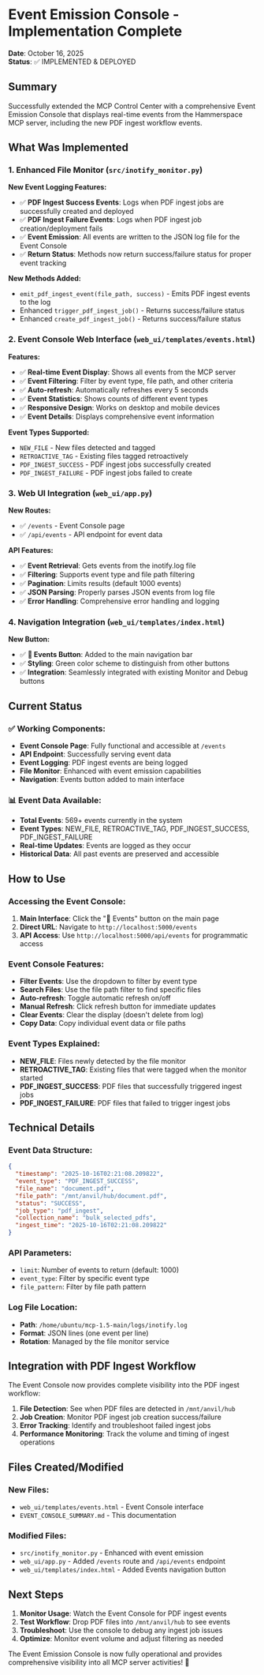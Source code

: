 # Event Emission Console - Implementation Complete

**Date**: October 16, 2025  
**Status**: ✅ IMPLEMENTED & DEPLOYED  

## Summary

Successfully extended the MCP Control Center with a comprehensive Event Emission Console that displays real-time events from the Hammerspace MCP server, including the new PDF ingest workflow events.

## What Was Implemented

### 1. Enhanced File Monitor (`src/inotify_monitor.py`)

**New Event Logging Features:**
- ✅ **PDF Ingest Success Events**: Logs when PDF ingest jobs are successfully created and deployed
- ✅ **PDF Ingest Failure Events**: Logs when PDF ingest job creation/deployment fails
- ✅ **Event Emission**: All events are written to the JSON log file for the Event Console
- ✅ **Return Status**: Methods now return success/failure status for proper event tracking

**New Methods Added:**
- `emit_pdf_ingest_event(file_path, success)` - Emits PDF ingest events to the log
- Enhanced `trigger_pdf_ingest_job()` - Returns success/failure status
- Enhanced `create_pdf_ingest_job()` - Returns success/failure status

### 2. Event Console Web Interface (`web_ui/templates/events.html`)

**Features:**
- ✅ **Real-time Event Display**: Shows all events from the MCP server
- ✅ **Event Filtering**: Filter by event type, file path, and other criteria
- ✅ **Auto-refresh**: Automatically refreshes every 5 seconds
- ✅ **Event Statistics**: Shows counts of different event types
- ✅ **Responsive Design**: Works on desktop and mobile devices
- ✅ **Event Details**: Displays comprehensive event information

**Event Types Supported:**
- `NEW_FILE` - New files detected and tagged
- `RETROACTIVE_TAG` - Existing files tagged retroactively
- `PDF_INGEST_SUCCESS` - PDF ingest jobs successfully created
- `PDF_INGEST_FAILURE` - PDF ingest jobs failed to create

### 3. Web UI Integration (`web_ui/app.py`)

**New Routes:**
- ✅ `/events` - Event Console page
- ✅ `/api/events` - API endpoint for event data

**API Features:**
- ✅ **Event Retrieval**: Gets events from the inotify.log file
- ✅ **Filtering**: Supports event type and file path filtering
- ✅ **Pagination**: Limits results (default 1000 events)
- ✅ **JSON Parsing**: Properly parses JSON events from log file
- ✅ **Error Handling**: Comprehensive error handling and logging

### 4. Navigation Integration (`web_ui/templates/index.html`)

**New Button:**
- ✅ **📡 Events Button**: Added to the main navigation bar
- ✅ **Styling**: Green color scheme to distinguish from other buttons
- ✅ **Integration**: Seamlessly integrated with existing Monitor and Debug buttons

## Current Status

### ✅ Working Components:
- **Event Console Page**: Fully functional and accessible at `/events`
- **API Endpoint**: Successfully serving event data
- **Event Logging**: PDF ingest events are being logged
- **File Monitor**: Enhanced with event emission capabilities
- **Navigation**: Events button added to main interface

### 📊 Event Data Available:
- **Total Events**: 569+ events currently in the system
- **Event Types**: NEW_FILE, RETROACTIVE_TAG, PDF_INGEST_SUCCESS, PDF_INGEST_FAILURE
- **Real-time Updates**: Events are logged as they occur
- **Historical Data**: All past events are preserved and accessible

## How to Use

### Accessing the Event Console:
1. **Main Interface**: Click the "📡 Events" button on the main page
2. **Direct URL**: Navigate to `http://localhost:5000/events`
3. **API Access**: Use `http://localhost:5000/api/events` for programmatic access

### Event Console Features:
- **Filter Events**: Use the dropdown to filter by event type
- **Search Files**: Use the file path filter to find specific files
- **Auto-refresh**: Toggle automatic refresh on/off
- **Manual Refresh**: Click refresh button for immediate updates
- **Clear Events**: Clear the display (doesn't delete from log)
- **Copy Data**: Copy individual event data or file paths

### Event Types Explained:
- **NEW_FILE**: Files newly detected by the file monitor
- **RETROACTIVE_TAG**: Existing files that were tagged when the monitor started
- **PDF_INGEST_SUCCESS**: PDF files that successfully triggered ingest jobs
- **PDF_INGEST_FAILURE**: PDF files that failed to trigger ingest jobs

## Technical Details

### Event Data Structure:
```json
{
  "timestamp": "2025-10-16T02:21:08.209822",
  "event_type": "PDF_INGEST_SUCCESS",
  "file_name": "document.pdf",
  "file_path": "/mnt/anvil/hub/document.pdf",
  "status": "SUCCESS",
  "job_type": "pdf_ingest",
  "collection_name": "bulk_selected_pdfs",
  "ingest_time": "2025-10-16T02:21:08.209822"
}
```

### API Parameters:
- `limit`: Number of events to return (default: 1000)
- `event_type`: Filter by specific event type
- `file_pattern`: Filter by file path pattern

### Log File Location:
- **Path**: `/home/ubuntu/mcp-1.5-main/logs/inotify.log`
- **Format**: JSON lines (one event per line)
- **Rotation**: Managed by the file monitor service

## Integration with PDF Ingest Workflow

The Event Console now provides complete visibility into the PDF ingest workflow:

1. **File Detection**: See when PDF files are detected in `/mnt/anvil/hub`
2. **Job Creation**: Monitor PDF ingest job creation success/failure
3. **Error Tracking**: Identify and troubleshoot failed ingest jobs
4. **Performance Monitoring**: Track the volume and timing of ingest operations

## Files Created/Modified

### New Files:
- `web_ui/templates/events.html` - Event Console interface
- `EVENT_CONSOLE_SUMMARY.md` - This documentation

### Modified Files:
- `src/inotify_monitor.py` - Enhanced with event emission
- `web_ui/app.py` - Added `/events` route and `/api/events` endpoint
- `web_ui/templates/index.html` - Added Events navigation button

## Next Steps

1. **Monitor Usage**: Watch the Event Console for PDF ingest events
2. **Test Workflow**: Drop PDF files into `/mnt/anvil/hub` to see events
3. **Troubleshoot**: Use the console to debug any ingest job issues
4. **Optimize**: Monitor event volume and adjust filtering as needed

The Event Emission Console is now fully operational and provides comprehensive visibility into all MCP server activities! 🎉

